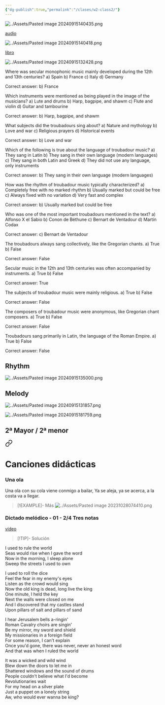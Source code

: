 ```yaml
---
{"dg-publish":true,"permalink":"/clases/w2-class2/"}
---
```



<div class="slide">

![../Assets/Pasted image 20240915140435.png](/img/user/Assets/Pasted%20image%2020240915140435.png)

</div>
<div class="slide">

[audio](https://aulamhe.com/mod/resource/view.php?id=33888)

![../Assets/Pasted image 20240915140418.png](/img/user/Assets/Pasted%20image%2020240915140418.png)

</div>
<div class="slide">

[libro](https://aulamhe.com/mod/scorm/player.php?a=4729&currentorg=3ipunt&scoid=37806)

![../Assets/Pasted image 20240915132428.png](/img/user/Assets/Pasted%20image%2020240915132428.png)

</div>
<div class="slide">

Where was secular monophonic music mainly developed during the 12th and 13th centuries?
a) Spain
b) France
c) Italy
d) Germany

</div>
<div class="slide">

Correct answer: b) France

</div>

<div class="slide">

Which instruments were mentioned as being played in the image of the musicians?
a) Lute and drums
b) Harp, bagpipe, and shawm
c) Flute and violin
d) Guitar and tambourine

</div>
<div class="slide">

Correct answer: b) Harp, bagpipe, and shawm

</div>

<div class="slide">

What subjects did the troubadours sing about?
a) Nature and mythology
b) Love and war
c) Religious prayers
d) Historical events

</div>
<div class="slide">

Correct answer: b) Love and war

</div>

<div class="slide">

Which of the following is true about the language of troubadour music?
a) They sang in Latin
b) They sang in their own language (modern languages)
c) They sang in both Latin and Greek
d) They did not use any language, only instruments

</div>
<div class="slide">

Correct answer: b) They sang in their own language (modern languages)

</div>

<div class="slide">

How was the rhythm of troubadour music typically characterized?
a) Completely free with no marked rhythm
b) Usually marked but could be free
c) Always fixed with no variation
d) Very fast and complex

</div>
<div class="slide">

Correct answer: b) Usually marked but could be free

</div>

<div class="slide">

Who was one of the most important troubadours mentioned in the text?
a) Alfonso X el Sabio
b) Conon de Béthune
c) Bernart de Ventadour
d) Martín Codax

</div>
<div class="slide">

Correct answer: c) Bernart de Ventadour

</div>

<div class="slide">

The troubadours always sang collectively, like the Gregorian chants.
a) True
b) False

</div>
<div class="slide">

Correct answer: False

</div>

<div class="slide">

Secular music in the 12th and 13th centuries was often accompanied by instruments.
a) True
b) False

</div>
<div class="slide">

Correct answer: True

</div>

<div class="slide">

The subjects of troubadour music were mainly religious.
a) True
b) False

</div>
<div class="slide">

Correct answer: False

</div>

<div class="slide">

The composers of troubadour music were anonymous, like Gregorian chant composers.
a) True
b) False

</div>
<div class="slide">

Correct answer: False

</div>

<div class="slide">

Troubadours sang primarily in Latin, the language of the Roman Empire.
a) True
b) False

</div>
<div class="slide">

Correct answer: False

</div>
<div class="slide">

## Rhythm

![../Assets/Pasted image 20240915135000.png](/img/user/Assets/Pasted%20image%2020240915135000.png)

</div>
<div class="slide">

## Melody

![../Assets/Pasted image 20240915131857.png](/img/user/Assets/Pasted%20image%2020240915131857.png)

</div>
<div class="slide">

![../Assets/Pasted image 20240915181759.png](/img/user/Assets/Pasted%20image%2020240915181759.png)

</div>
<div class="slide">

## 2ª Mayor / 2ª menor


<div class="transclusion internal-embed is-loaded"><a class="markdown-embed-link" href="/recursos/canciones-didacticas/#una-ola" aria-label="Open link"><svg xmlns="http://www.w3.org/2000/svg" width="24" height="24" viewBox="0 0 24 24" fill="none" stroke="currentColor" stroke-width="2" stroke-linecap="round" stroke-linejoin="round" class="svg-icon lucide-link"><path d="M10 13a5 5 0 0 0 7.54.54l3-3a5 5 0 0 0-7.07-7.07l-1.72 1.71"></path><path d="M14 11a5 5 0 0 0-7.54-.54l-3 3a5 5 0 0 0 7.07 7.07l1.71-1.71"></path></svg></a><div class="markdown-embed">

<div class="markdown-embed-title">

# Canciones didácticas

</div>


### Una ola

Una ola con su cola viene conmigo a bailar,
Ya se aleja, ya se acerca, a la costa va a llegar.

>[!EXAMPLE]- Más
>![../Assets/Pasted image 20231028074410.png](/img/user/Assets/Pasted%20image%2020231028074410.png)


</div></div>


</div>
<div class="slide">

### Dictado melódico - 01 - 2/4 Tres notas

[vídeo](https://drive.google.com/file/d/1DNvMRz9zbRcJqlV90dMMeLa1plzgtWR4/view)

> [!TIP]- Solución
> <div id="paper"></div>
> <script> document.addEventListener("DOMContentLoaded", function() { window.ABCJS.renderAbc("paper", `X: 1\nT: Dictado Melódico\nM: 2/4\nL: 1/4\nK: C\nC D|E2|D E |D2|E E|D D|C2 | C2 |]\n`); }); </script>

</div>
<div class="slide">

I used to rule the world  
Seas would rise when I gave the word  
Now in the morning, I sleep alone  
Sweep the streets I used to own

</div>
<div class="slide">

I used to roll the dice  
Feel the fear in my enemy's eyes  
Listen as the crowd would sing  
Now the old king is dead, long live the king  
One minute, I held the key  
Next the walls were closed on me  
And I discovered that my castles stand  
Upon pillars of salt and pillars of sand

</div>
<div class="slide">

I hear Jerusalem bells a-ringin'  
Roman Cavalry choirs are singin'  
Be my mirror, my sword and shield  
My missionaries in a foreign field  
For some reason, I can't explain  
Once you'd gone, there was never, never an honest word  
And that was when I ruled the world

</div>
<div class="slide">

It was a wicked and wild wind  
Blew down the doors to let me in  
Shattered windows and the sound of drums  
People couldn't believe what I'd become  
Revolutionaries wait  
For my head on a silver plate  
Just a puppet on a lonely string  
Aw, who would ever wanna be king?

</div>